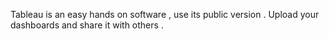 Tableau is an easy hands on software , use its public version .
Upload your dashboards and share it with others .
